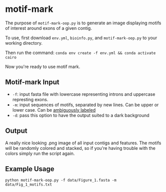 # motif-mark

The purpose of `motif-mark-oop.py` is to generate an image displaying motifs of interest around exons of a given contig.

To use, first download `env.yml`, `bioinfo.py`, and `motif-mark-oop.py` to your working directory.

Then run the command:
```conda env create -f env.yml && conda activate cairo```

Now you're ready to use motif mark.

## Motif-mark Input
* `-f`: input fasta file with lowercase representing introns and uppercase represting exons.
* `-m`: input sequences of motifs, separated by new lines. Can be upper or lower case. Can be [ambiguously labeled](https://en.wikipedia.org/wiki/Nucleic_acid_notation)
* `-d`: pass this option to have the output suited to a dark background

## Output
A really nice looking .png image of all input contigs and features. The motifs will be randomly colored and stacked, so if you're having trouble with the colors simply run the script again.


## Example Usage
```python motif-mark-oop.py -f data/Figure_1.fasta -m data/Fig_1_motifs.txt```
